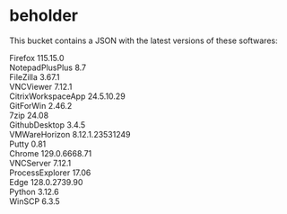 # beholder
This bucket contains a JSON with the latest versions of these softwares:

Firefox            115.15.0         
NotepadPlusPlus    8.7              
FileZilla          3.67.1           
VNCViewer          7.12.1           
CitrixWorkspaceApp 24.5.10.29       
GitForWin          2.46.2           
7zip               24.08            
GithubDesktop      3.4.5            
VMWareHorizon      8.12.1.23531249  
Putty              0.81             
Chrome             129.0.6668.71    
VNCServer          7.12.1           
ProcessExplorer    17.06            
Edge               128.0.2739.90    
Python             3.12.6           
WinSCP             6.3.5            



